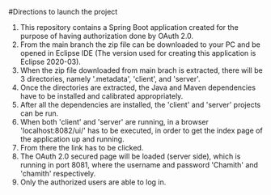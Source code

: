 #Directions to launch the project

1. This repository contains a Spring Boot application created for the purpose of having authorization done by OAuth 2.0.
2. From the main branch the zip file can be downloaded to your PC and be opened in Eclipse IDE (The version used for creating this application is Eclipse 2020-03).
3. When the zip file downloaded from main brach is extracted, there will be 3 directories, namely '.metadata', 'client', and 'server'.
4. Once the directories are extracted, the Java and Maven dependencies have to be installed and calibrated appropriately.
5. After all the dependencies are installed, the 'client' and 'server' projects can be run.
6. When both 'client' and 'server' are running, in a browser 'localhost:8082/ui/' has to be executed, in order to get the index page of the application up and running.
7. From there the link has to be clicked.
8. The OAuth 2.0 secured page will be loaded (server side), which is running in port 8081, where the username and password 'Chamith' and 'chamith' respectively.
9. Only the authorized users are able to log in.

